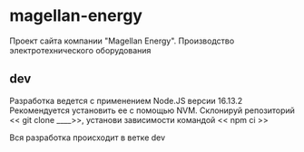 # magellan-energy

Проект сайта компании "Magellan Energy". Производство электротехнического оборудования

## dev

Разработка ведется с применением Node.JS версии 16.13.2 Рекомендуется установить ее с помощью NVM.
Склонируй репозиторий << git clone \_\_\_\_>>, установи зависимости командой << npm ci >>

Вся разработка происходит в ветке dev
